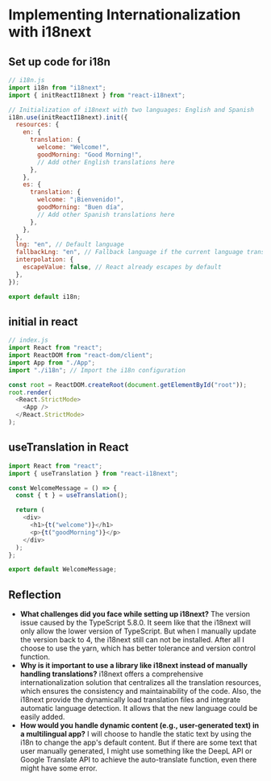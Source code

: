 # Implementing Internationalization with i18next

## Set up code for i18n

```javascript
// i18n.js
import i18n from "i18next";
import { initReactI18next } from "react-i18next";

// Initialization of i18next with two languages: English and Spanish
i18n.use(initReactI18next).init({
  resources: {
    en: {
      translation: {
        welcome: "Welcome!",
        goodMorning: "Good Morning!",
        // Add other English translations here
      },
    },
    es: {
      translation: {
        welcome: "¡Bienvenido!",
        goodMorning: "Buen día",
        // Add other Spanish translations here
      },
    },
  },
  lng: "en", // Default language
  fallbackLng: "en", // Fallback language if the current language translation is missing
  interpolation: {
    escapeValue: false, // React already escapes by default
  },
});

export default i18n;
```

## initial in react

```javascript
// index.js
import React from "react";
import ReactDOM from "react-dom/client";
import App from "./App";
import "./i18n"; // Import the i18n configuration

const root = ReactDOM.createRoot(document.getElementById("root"));
root.render(
  <React.StrictMode>
    <App />
  </React.StrictMode>
);
```

## useTranslation in React

```javascript
import React from "react";
import { useTranslation } from "react-i18next";

const WelcomeMessage = () => {
  const { t } = useTranslation();

  return (
    <div>
      <h1>{t("welcome")}</h1>
      <p>{t("goodMorning")}</p>
    </div>
  );
};

export default WelcomeMessage;
```

## Reflection

- **What challenges did you face while setting up i18next?** The version issue
  caused by the TypeScript 5.8.0. It seem like that the i18next will only allow
  the lower version of TypeScript. But when I manually update the version back
  to 4, the i18next still can not be installed. After all I choose to use the
  yarn, which has better tolerance and version control function.
- **Why is it important to use a library like i18next instead of manually
  handling translations?** i18next offers a comprehensive internationalization
  solution that centralizes all the translation resources, which ensures the
  consistency and maintainability of the code. Also, the i18next provide the
  dynamically load translation files and integrate automatic language detection.
  It allows that the new language could be easily added.
- **How would you handle dynamic content (e.g., user-generated text) in a
  multilingual app?** I will choose to handle the static text by using the i18n
  to change the app's default content. But if there are some text that user
  manually generated, I might use something like the DeepL API or Google
  Translate API to achieve the auto-translate function, even there might have
  some error.
